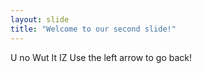 ```yaml
---
layout: slide
title: "Welcome to our second slide!"
---
```

U no Wut It IZ
Use the left arrow to go back!
